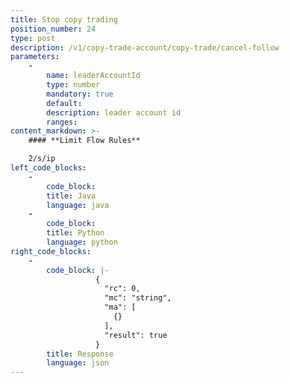 ```yaml
---
title: Stop copy trading
position_number: 24
type: post
description: /v1/copy-trade-account/copy-trade/cancel-follow
parameters:
    -
        name: leaderAccountId
        type: number
        mandatory: true
        default:
        description: leader account id
        ranges:
content_markdown: >-
    #### **Limit Flow Rules**

    2/s/ip
left_code_blocks:
    -
        code_block:
        title: Java
        language: java
    -
        code_block:
        title: Python
        language: python
right_code_blocks:
    -
        code_block: |-
                   {
                     "rc": 0,
                     "mc": "string",
                     "ma": [
                       {}
                     ],
                     "result": true
                   }
        title: Response
        language: json
---
```

